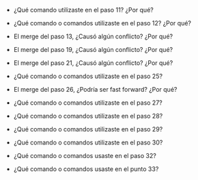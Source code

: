 - ¿Qué comando utilizaste en el paso 11? ¿Por qué?


- ¿Qué comando o comandos utilizaste en el paso 12? ¿Por qué?


- El merge del paso 13, ¿Causó algún conflicto? ¿Por qué?


- El merge del paso 19, ¿Causó algún conflicto? ¿Por qué?


- El merge del paso 21, ¿Causó algún conflicto? ¿Por qué?


- ¿Qué comando o comandos utilizaste en el paso 25?


- El merge del paso 26, ¿Podría ser fast forward? ¿Por qué?


- ¿Qué comando o comandos utilizaste en el paso 27?


- ¿Qué comando o comandos utilizaste en el paso 28?


- ¿Qué comando o comandos utilizaste en el paso 29?


- ¿Qué comando o comandos utilizaste en el paso 30?


- ¿Qué comando o comandos usaste en el paso 32?


- ¿Qué comando o comandos usaste en el punto 33?

